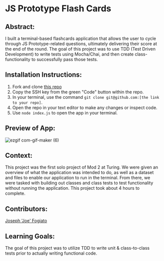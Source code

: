 # JS Prototype Flash Cards

## Abstract:
[//]: <>
I built a terminal-based flashcards application that allows the user to cycle through JS Prototype-related questions, ultimately delivering their score at the end of the round. The goal of this project was to use TDD (Test Driven Development) to write tests using Mocha/Chai, and then create class-functionality to successfully pass those tests.

## Installation Instructions:
[//]: <> 
1. Fork and clone [this repo](https://github.com/jfogiato/flashcards)
1. Copy the SSH key from the green "Code" button within the repo.
1. In your terminal, use the command `git clone git@github.com:[the link to your repo]`.
1. Open the repo in your text editor to make any changes or inspect code.
1. Use `node index.js` to open the app in your terminal.

## Preview of App:
[//]: <> 
![ezgif com-gif-maker (6)](https://user-images.githubusercontent.com/57634618/216438743-5d744429-9363-4bde-b3ec-5db27087f689.gif)

## Context:
[//]: <> 
This project was the first solo project of Mod 2 at Turing. We were given an overview of what the application was intended to do, as well as a dataset and files to enable our application to run in the terminal. From there, we were tasked with building out classes and class tests to test functionality without running the application. This project took about 4 hours to complete.

## Contributors:
[//]: <> 
[Joseph 'Joe' Fogiato](https://github.com/jfogiato)

## Learning Goals:
[//]: <> 
The goal of this project was to utilize TDD to write unit & class-to-class tests prior to actually writing functional code. 
